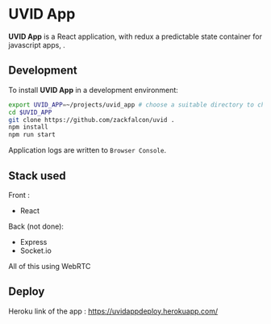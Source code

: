# UVID App


**UVID App** is a React application, with redux a predictable state container for javascript apps,
.

## Development

To install **UVID App** in a development environment:

```sh
export UVID_APP=~/projects/uvid_app # choose a suitable directory to checkout the codebase
cd $UVID_APP
git clone https://github.com/zackfalcon/uvid .
npm install
npm run start
```

Application logs are written to `Browser Console`.

## Stack used

Front :
- React

Back (not done):
- Express
- Socket.io

All of this using WebRTC


## Deploy

Heroku link of the app : 
https://uvidappdeploy.herokuapp.com/